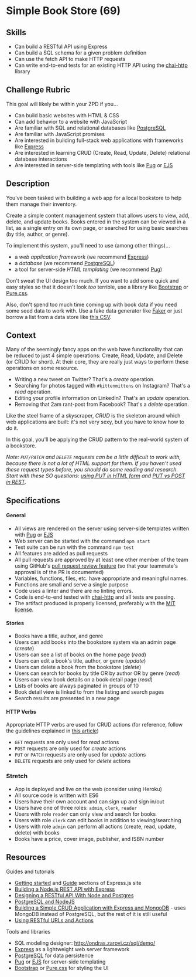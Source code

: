 # Simple Book Store (69)

## Skills

- Can build a RESTful API using Express
- Can build a SQL schema for a given problem definition
- Can use the fetch API to make HTTP requests
- Can write end-to-end tests for an existing HTTP API using the [chai-http][] library

## Challenge Rubric

This goal will likely be within your ZPD if you...

- Can build basic websites with HTML & CSS
- Can add behavior to a website with JavaScript
- Are familiar with SQL and relational databases like [PostgreSQL][]
- Are familiar with JavaScript promises
- Are interested in building full-stack web applications with frameworks like [Express][]
- Are interested in learning CRUD (Create, Read, Update, Delete) relational database interactions
- Are interested in server-side templating with tools like [Pug][] or [EJS][]

## Description

You've been tasked with building a web app for a local bookstore to help them manage their inventory.

Create a simple content management system that allows users to view, add, delete, and update books. Books entered in the system can be viewed in a list, as a single entry on its own page, or searched for using basic searches (by title, author, or genre).

To implement this system, you'll need to use (among other things)...

- a _web application framework_ (we recommend [Express][])
- a _database_ (we recommend [PostgreSQL][])
- a tool for server-side _HTML templating_ (we recommend [Pug][])

Don't sweat the UI design too much. If you want to add some quick and easy styles so that it doesn't look _too_ terrible, use a library like [Bootstrap][] or [Pure.css][pure-css].

Also, don't spend too much time coming up with book data if you need some seed data to work with. Use a fake data generator like [Faker](https://github.com/marak/Faker.js/) or just borrow a list from a data store like [this CSV](https://gist.github.com/jaidevd/23aef12e9bf56c618c41).

## Context

Many of the seemingly fancy apps on the web have functionality that can be reduced to just 4 simple operations: Create, Read, Update, and Delete (or CRUD for short). At their core, they are really just ways to perform these operations on some resource.

- Writing a new tweet on Twitter? That's a _create_ operation.
- Searching for photos tagged with `#kittenmittens` on Instagram? That's a _read_ operation.
- Editing your profile information on LinkedIn? That's an _update_ operation.
- Removing that 2am rant-post from Facebook? That's a _delete_ operation.

Like the steel frame of a skyscraper, _CRUD_ is the skeleton around which web applications are built: it's not very sexy, but you have to know how to do it.

In this goal, you'll be applying the CRUD pattern to the real-world system of a bookstore.

_Note: `PUT/PATCH` and `DELETE` requests can be a little difficult to work with, because there is not a lot of HTML support for them. If you haven't used these request types before, you should do some reading and research. Start with these SO questions: [using PUT in HTML form](http://stackoverflow.com/questions/8054165/using-put-method-in-html-form) and [PUT vs POST in REST](http://stackoverflow.com/questions/630453/put-vs-post-in-rest)._

## Specifications

#### General
- All views are rendered on the server using server-side templates written with [Pug][] or [EJS][]
- Web server can be started with the command `npm start`
- Test suite can be run with the command `npm test`
- All features are added as pull requests
- All pull requests are approved by at least one other member of the team using GitHub's [pull request review feature](https://help.github.com/articles/about-pull-request-reviews/) (so that your teammate's approval is of the PR is documented)
- Variables, functions, files, etc. have appropriate and meaningful names.
- Functions are small and serve a single purpose
- Code uses a linter and there are no linting errors.
- Code is end-to-end tested with [chai-http][] and all tests are passing.
- The artifact produced is properly licensed, preferably with the [MIT license](https://opensource.org/licenses/MIT).

#### Stories
- Books have a title, author, and genre
- Users can add books into the bookstore system via an admin page (_create_)
- Users can see a list of books on the home page (_read_)
- Users can edit a book's title, author, or genre (_update_)
- Users can delete a book from the bookstore (_delete_)
- Users can search for books by title OR by author OR by genre (_read_)
- Users can view book details on a book detail page (_read_)
- Lists of books are always paginated in groups of 10
- Book detail view is linked to from the listing and search pages
- Search results are presented in a new page

#### HTTP Verbs
Appropriate HTTP verbs are used for CRUD actions (for reference, follow the guidelines explained in [this article](http://www.vinaysahni.com/best-practices-for-a-pragmatic-restful-api#restful))
- `GET` requests are only used for _read_ actions
- `POST` requests are only used for _create_ actions
- `PUT` or `PATCH` requests are only used for _update_ actions
- `DELETE` requests are only used for _delete_ actions

### Stretch

- App is deployed and live on the web (consider using Heroku)
- All source code is written with ES6
- Users have their own account and can sign up and sign in/out
- Users have one of three roles: `admin`, `clerk`, `reader`
- Users with role `reader` can only view and search for books
- Users with role `clerk` can edit books in addition to viewing/searching
- Users with role `admin` can perform all actions (create, read, update, delete) with books
- Books have a price, cover image, publisher, and ISBN number

## Resources

Guides and tutorials

- [Getting started](https://expressjs.com/en/starter/installing.html) and [Guide](https://expressjs.com/en/guide/routing.html) sections of Express.js site
- [Building a Node.js REST API with Express](https://medium.com/@jeffandersen/building-a-node-js-rest-api-with-express-46b0901f29b6#.qlp1sijze)
- [Designing a RESTful API With Node and Postgres](http://mherman.org/blog/2016/03/13/designing-a-restful-api-with-node-and-postgres/)
- [PostgreSQL and NodeJS](http://mherman.org/blog/2015/02/12/postgresql-and-nodejs/)
- [Building a Simple CRUD Application with Express and MongoDB](https://zellwk.com/blog/crud-express-mongodb/) - uses MongoDB instead of PostgreSQL, but the rest of it is still useful
- [Using RESTful URLs and Actions](http://www.vinaysahni.com/best-practices-for-a-pragmatic-restful-api#restful)

Tools and libraries

- SQL modeling designer: http://ondras.zarovi.cz/sql/demo/
- [Express][] as a lightweight web server framework
- [PostgreSQL][] for data persistence
- [Pug][] or [EJS][] for server-side templating
- [Bootstrap][] or [Pure.css][pure-css] for styling the UI

[express]: http://expressjs.com/
[postgresql]: https://www.postgresql.org/
[pug]: https://pugjs.org/
[ejs]: http://www.embeddedjs.com/
[bootstrap]: http://getbootstrap.com/
[pure-css]: https://purecss.io/
[chai-http]: http://chaijs.com/plugins/chai-http/
